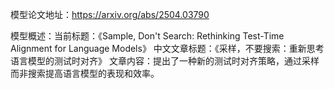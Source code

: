 模型论文地址：https://arxiv.org/abs/2504.03790

模型概述：当前标题：《Sample, Don't Search: Rethinking Test-Time Alignment for Language Models》
中文文章标题：《采样，不要搜索：重新思考语言模型的测试时对齐》
文章内容：提出了一种新的测试时对齐策略，通过采样而非搜索提高语言模型的表现和效率。
